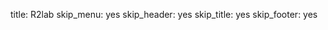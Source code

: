 title: R2lab
skip_menu: yes
skip_header: yes
skip_title: yes
skip_footer: yes

<div id="livemap_container"></div>

<script type="module">
    import {livemap_options} from "/assets/r2lab/livemap.js";
    let ratio = 3/4;
    Object.assign(livemap_options, {
        ratio : ratio,
        // if we do set values from options in addition
        // to a ratio, the actual value is multiplied
        // by the ratio; here setting 6 means actually 4
        // (we need some space for the wall depth)
        margin_x : 6,
        margin_y : 6,
   });

</script>
